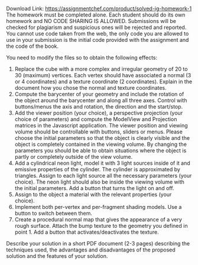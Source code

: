 Download Link: https://assignmentchef.com/product/solved-ig-homework-1
<br>
The homework must be completed alone. Each student should do its own homework and NO CODE SHARING IS ALLOWED. Submissions will be checked for plagiarism and suspicious ones will be rejected and reported. You cannot use code taken from the web, the only code you are allowed to use in your submission is the initial code provided with the assignment and the code of the book.




You need to modify the files so to obtain the following effects:




<ol>

 <li>Replace the cube with a more complex and irregular geometry of 20 to 30 (maximum) vertices. Each vertex should have associated a normal (3 or 4 coordinates) and a texture coordinate (2 coordinates). Explain in the document how you chose the normal and texture coordinates.</li>

 <li>Compute the barycenter of your geometry and include the rotation of the object around the barycenter and along all three axes. Control with buttons/menus the axis and rotation, the direction and the start/stop.</li>

 <li>Add the viewer position (your choice), a perspective projection (your choice of parameters) and compute the ModelView and Projection matrices in the Javascript application. The viewer position and viewing volume should be controllable with buttons, sliders or menus. Please choose the initial parameters so that the object is clearly visible and the object is completely contained in the viewing volume. By changing the parameters you should be able to obtain situations where the object is partly or completely outside of the view volume.</li>

 <li>Add a cylindrical neon light, model it with 3 light sources inside of it and emissive properties of the cylinder. The cylinder is approximated by triangles. Assign to each light source all the necessary parameters (your choice). The neon light should also be inside the viewing volume with the initial parameters. Add a button that turns the light on and off.</li>

 <li>Assign to the object a material with the relevant properties (your choice).</li>

 <li>Implement both per-vertex and per-fragment shading models. Use a button to switch between them.</li>

 <li>Create a procedural normal map that gives the appearance of a very rough surface. Attach the bump texture to the geometry you defined in point 1. Add a button that activates/deactivates the texture.</li>

</ol>




Describe your solution in a short PDF document (2-3 pages) describing the techniques used, the advantages and disadvantages of the proposed solution and the features of your solution.



